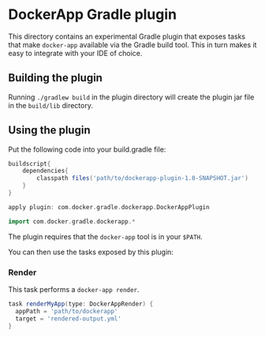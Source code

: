 # DockerApp Gradle plugin

This directory contains an experimental Gradle plugin that exposes tasks that make `docker-app` available via the Gradle build tool. This in turn makes it easy to integrate with your IDE of choice.

## Building the plugin

Running `./gradlew build` in the plugin directory will create the plugin jar file in the `build/lib` directory.

## Using the plugin

Put the following code into your build.gradle file:

```gradle
buildscript{
    dependencies{
        classpath files('path/to/dockerapp-plugin-1.0-SNAPSHOT.jar')
    }
}

apply plugin: com.docker.gradle.dockerapp.DockerAppPlugin

import com.docker.gradle.dockerapp.*
```

The plugin requires that the `docker-app` tool is in your `$PATH`.

You can then use the tasks exposed by this plugin:

### Render

This task performs a `docker-app render`.

```gradle
task renderMyApp(type: DockerAppRender) {
  appPath = 'path/to/dockerapp'
  target = 'rendered-output.yml'
}
```
